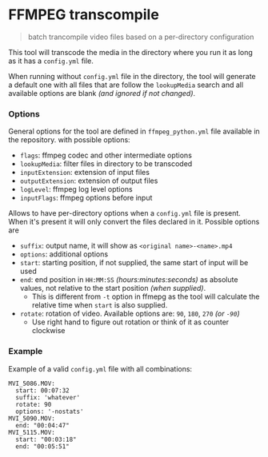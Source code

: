 # FFMPEG transcompile

> batch trancompile video files based on a per-directory configuration

This tool will transcode the media in the directory where you run it as long as it has a `config.yml` file.

When running without `config.yml` file in the directory, the tool will generate a default one with all files that are follow the `lookupMedia` search and all available options are blank _(and ignored if not changed)_.

### Options

General options for the tool are defined in `ffmpeg_python.yml` file available in the repository. with possible options:

* `flags`: ffmpeg codec and other intermediate options
* `lookupMedia`: filter files in directory to be transcoded
* `inputExtension`: extension of input files
* `outputExtension`: extension of output files
* `logLevel`: ffmpeg log level options
* `inputFlags`: ffmpeg options before input

Allows to have per-directory options when a `config.yml` file is present. When it's present it will only convert the files declared in it. Possible options are

* `suffix`: output name, it will show as `<original name>-<name>.mp4`
* `options`: additional options
* `start`: starting position, if not supplied, the same start of input will be used
* `end`: end position in `HH:MM:SS` *(hours:minutes:seconds)* as absolute values, not relative to the start position *(when supplied)*.
    * This is different from `-t` option in ffmepg as the tool will calculate the relative time when `start` is also supplied.
* `rotate`: rotation of video. Available options are: `90`, `180`, `270` _(or `-90`)_
    * Use right hand to figure out rotation or think of it as counter clockwise

### Example

Example of a valid `config.yml` file with all combinations:

```
MVI_5086.MOV:
  start: 00:07:32
  suffix: 'whatever'
  rotate: 90
  options: '-nostats'
MVI_5090.MOV:
  end: "00:04:47"
MVI_5115.MOV:
  start: "00:03:18"
  end: "00:05:51"
```
